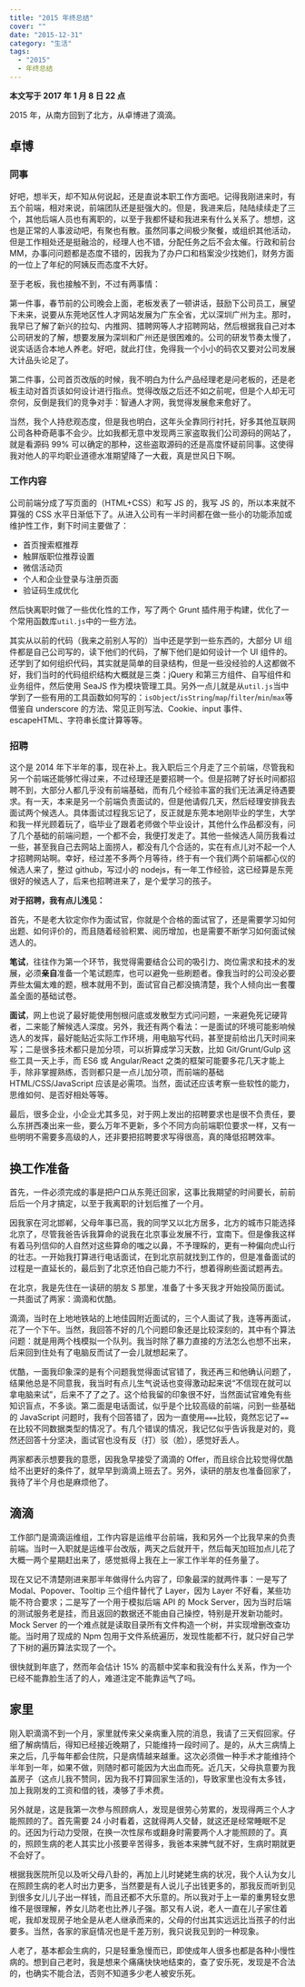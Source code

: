 ```yaml
---
title: "2015 年终总结"
cover: ""
date: "2015-12-31"
category: "生活"
tags:
  - "2015"
  - 年终总结
---
```


**本文写于 2017 年 1 月 8 日 22 点**

2015 年，从南方回到了北方，从卓博进了滴滴。

## 卓博

### 同事

好吧，想半天，却不知从何说起，还是直说本职工作方面吧。记得我刚进来时，有五个前端，相对来说，前端团队还是挺强大的。但是，我进来后，陆陆续续走了三个，其他后端人员也有离职的，以至于我都怀疑和我进来有什么关系了。想想，这也是正常的人事波动吧，有聚也有散。虽然同事之间极少聚餐，或组织其他活动，但是工作相处还是挺融洽的，经理人也不错，分配任务之后不会太催。行政和前台MM，办事问问题都是态度不错的，因我为了办户口和档案没少找她们，财务方面的一位上了年纪的阿姨反而态度不大好。

至于老板，我也接触不到，不过有两事情：

第一件事，春节前的公司晚会上面，老板发表了一顿讲话，鼓励下公司员工，展望下未来，说要从东莞地区性人才网站发展为广东全省，尤以深圳广州为主。那时，我早已了解了新兴的拉勾、内推网、猎聘网等人才招聘网站，然后根据我自己对本公司研发的了解，想要发展为深圳和广州还是很困难的。公司的研发节奏太慢了，说实话适合本地人养老。好吧，就此打住，免得我一个小小的码农又要对公司发展大计品头论足了。

第二件事，公司首页改版的时候，我不明白为什么产品经理老是问老板的，还是老板主动对首页该如何设计进行指点。觉得改版之后还不如之前呢，但是个人却无可奈何，反倒是我们的竞争对手：智通人才网，我觉得发展愈来愈好了。

当然，我个人持悲观态度，但是我也明白，这年头全靠同行衬托，好多其他互联网公司各种奇葩事不会少。比如我都无意中发现两三家盗取我们公司源码的网站了，就是看源码 99% 可以确定的那种，这些盗取源码的还是高度怀疑前同事。这使得我对他人的平均职业道德水准期望降了一大截，真是世风日下啊。

### 工作内容

公司前端分成了写页面的（HTML+CSS）和写 JS 的，我写 JS 的，所以本来就不算强的 CSS 水平日渐低下了。从进入公司有一半时间都在做一些小的功能添加或维护性工作，剩下时间主要做了：

- 首页搜索框推荐
- 触屏版职位推荐设置
- 微信活动页
- 个人和企业登录与注册页面
- 验证码生成优化

然后快离职时做了一些优化性的工作，写了两个 Grunt 插件用于构建，优化了一个常用函数库`util.js`中的一些方法。

其实从以前的代码（我来之前别人写的）当中还是学到一些东西的，大部分 UI 组件都是自己公司写的，读下他们的代码，了解下他们是如何设计一个 UI 组件的。还学到了如何组织代码，其实就是简单的目录结构，但是一些没经验的人这都做不好，我们当时的代码组织结构大概就是三类：jQuery 和第三方组件、自写组件和业务组件，然后使用 SeaJS 作为模块管理工具。另外一点儿就是从`util.js`当中学到了一些有用的工具函数如何写的：`isObject`/`isString`/`map`/`filter`/`min`/`max`等借鉴自 underscore 的方法、常见正则写法、Cookie、input 事件、escapeHTML、字符串长度计算等等。

### 招聘

这个是 2014 年下半年的事，现在补上。我入职后三个月走了三个前端，尽管我和另一个前端还能够忙得过来，不过经理还是要招聘一个。但是招聘了好长时间都招聘不到，大部分人都几乎没有前端基础，而有几个经验丰富的我们无法满足待遇要求。有一天，本来是另一个前端负责面试的，但是他请假几天，然后经理安排我去面试两个候选人。具体面试过程我忘记了，反正就是东莞本地刚毕业的学生，大学和我一样光顾着玩了，临毕业了跟着老师做个毕业设计，其他什么作品都没有，问了几个基础的前端问题，一个都不会，我便打发走了。其他一些候选人简历我看过一些，甚至我自己去网站上面捞人，都没有几个合适的，实在有点儿对不起一个人才招聘网站啊。幸好，经过差不多两个月等待，终于有一个我们两个前端都心仪的候选人来了，整过 github，写过小的 nodejs，有一年工作经验，这已经算是东莞很好的候选人了，后来也招聘进来了，是个爱学习的孩子。

**对于招聘，我有点儿浅见：**

首先，不是老大钦定你作为面试官，你就是个合格的面试官了，还是需要学习如何出题、如何评价的，而且随着经验积累、阅历增加，也是需要不断学习如何面试候选人的。

**笔试**，往往作为第一个环节，我觉得需要结合公司的吸引力、岗位需求和技术的发展，必须**亲自**准备一个笔试题库，也可以避免一些刷题者。像我当时的公司没必要弄些太偏太难的题，根本就用不到，面试官自己都没搞清楚，我个人倾向出一套覆盖全面的基础试卷。

**面试**，网上也说了最好能使用刨根问底或发散型方式问问题，一来避免死记硬背者，二来能了解候选人深度。另外，我还有两个看法：一是面试的环境可能影响候选人的发挥，最好能贴近实际工作环境，用电脑写代码，甚至提前给出几天时间来写；二是很多技术都只是加分项，可以折算成学习天数，比如 Git/Grunt/Gulp 这些工具一天上手，而 ES6 或 Angular/React 之类的框架可能要多花几天才能上手，除非掌握熟练，否则都只是一点儿加分项，而前端的基础 HTML/CSS/JavaScript 应该是必需项。当然，面试还应该考察一些软性的能力，思维如何、是否好相处等等。

最后，很多企业，小企业尤其多见，对于网上发出的招聘要求也是很不负责任，要么东拼西凑出来一些，要么万年不更新，多个不同方向前端职位要求一样，又有一些明明不需要多高级的人，还非要把招聘要求写得很高，真的降低招聘效率。

## 换工作准备

首先，一件必须完成的事是把户口从东莞迁回家，这事比我期望的时间要长，前前后后一个月才搞定，以至于我离职的计划后推了一个月。

因我家在河北邯郸，父母年事已高，我的同学又以北方居多，北方的城市只能选择北京了，尽管我爸告诉我算命的说我在北京事业发展不行，宜南下。但是像我这样有着马列信仰的人自然对这些算命的嗤之以鼻，不予理睬的，更有一种偏向虎山行的壮志。一开始我打算进行电话面试，在到北京前就找到工作的，但是准备面试的过程是一直延长的，最后到了北京还怕自己能力不行，想着得刷些面试题再去。

在北京，我是先住在一读研的朋友 S 那里，准备了十多天我才开始投简历面试。一共面试了两家：滴滴和优酷。

滴滴，当时在上地地铁站的上地佳园附近面试的，三个人面试了我，连等再面试，花了一个下午。当然，我回答不好的几个问题印象还是比较深刻的，其中有个算法问题：就是用两个栈模拟一个队列。我当时除了暴力直接的方法怎么也想不出来，后来回到住处有了电脑反而试了一会儿就想起来了。

优酷，一面我印象深的是有个问题我觉得面试官错了，我还再三和他确认问题了，结果他总是不同意我，我当时有点儿生气说话也变得激动起来说“不信现在就可以拿电脑来试”，后来不了了之了。这个给我留的印象很不好，当然面试官难免有些知识盲点，不多谈。第二面是电话面试，似乎是个比较高级的前端，问到一些基础的 JavaScript 问题时，我有个回答错了，因为一直使用`===`比较，竟然忘记了`==`在比较不同数据类型的情况了。有几个错误的情况，我记忆似乎告诉我是对的，竟然还回答十分坚决，面试官也没有反（打）驳（脸），感觉好丢人。

两家都表示想要我的意愿，因我急早接受了滴滴的 Offer，而且综合比较觉得优酷给不出更好的条件了，就早早到滴滴上班去了。另外，读研的朋友也准备回家了，我待了半个月也是麻烦他了。

## 滴滴

工作部门是滴滴运维组，工作内容是运维平台前端，我和另外一个比我早来的负责前端。当时一入职就是运维平台改版，两天之后就开干，然后每天加班加点儿花了大概一两个星期赶出来了，感觉抵得上我在上一家工作半年的任务量了。

现在又记不清楚刚进来那半年做得什么内容了，印象最深的就两件事：一是写了 Modal、Popover、Tooltip 三个组件替代了 Layer，因为 Layer 不好看，某些功能不符合要求；二是写了一个用于模拟后端 API 的 Mock Server，因为当时后端的测试服务老是挂，而且返回的数据还不能由自己操控，特别是开发新功能时。Mock Server 的一个难点就是读取目录所有文件构造一个树，并实现增删改查功能。当时用了现成的 Npm 包用于文件系统遍历，发现性能都不行，就只好自己学了下树的遍历算法实现了一个。

很快就到年底了，然而年会估计 15% 的高额中奖率和我没有什么关系，作为一个已经不能靠脸生活了的人，难道注定不能靠运气了吗。

## 家里

刚入职滴滴不到一个月，家里就传来父亲病重入院的消息，我请了三天假回家。仔细了解病情后，得知已经接近晚期了，只能维持一段时间了。是的，从大三病情上来之后，几乎每年都会住院，只是病情越来越重。这次必须做一种手术才能维持个半年到一年，如果不做，则随时都可能因为大出血而死。近几天，父母执意要为我盖房子（这点儿我不赞同，因为我不打算回家生活的)，导致家里也没有太多钱，加上我刚发的工资和借的钱，凑够了手术费。

另外就是，这是我第一次参与照顾病人，发现是很劳心劳累的，发现得两三个人才能照顾的了。首先需要 24 小时看着，这就得两人交替，就这还是经常睡眠不足的。还因为行动力受限，在换一次性尿布或翻身时需要两个人才能照顾的了。真的，照顾生病的老人其实比小孩要辛苦得多，我爸本来脾气就不好，生病时期就更不会好了。

根据我医院所见以及听父母八卦的，再加上儿时姥姥生病的状况，我个人认为女儿在照顾生病的老人时出力更多，当然要是有人说儿子出钱更多的，那我反而听到见到很多女儿儿子出一样钱，而且还都不大乐意的。所以我对于上一辈的重男轻女思维不是很理解，养女儿防老也比养儿子强。那又有人说，老人一直在儿子家住着呢，我却发现房子地全是从老人继承而来的，父母的付出其实远远比当孩子的付出要多。当然，各家的家庭情况也是千差万别，我只说我见到的一种现象。

人老了，基本都会生病的，只是轻重急慢而已，即使成年人很多也都是各种小慢性病的。想到自己老时，我是想来个痛痛快快地结束的，查了安乐死，发现是不合法的，也确实不能合法，否则不知道多少老人被安乐死。
